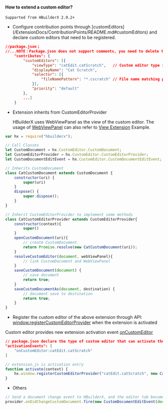 #### How to extend a custom editor?

`Supported from HBuilderX 2.9.2+`

- Configure contribution points through [customEditors] (/ExtensionDocs/ContributionPoints/README.md#customEditors) and declare custom editors that need to be registered.

```json
//package.json；
//...NOTE：Package.json does not support comments, you need to delete the comments when using the following codes.
    "contributes": {
        "customEditors": [{
            "viewType": "catEdit.catScratch",   // Custom editor type id
            "displayName": "Cat Scratch",
            "selector": [{
                "fileNamePattern": "*.cscratch" // File name matching pattern
            }],
            "priority": "default"
        },
        ...]
    }
```

- Extension inherits from CustomEditorProvider

  HBuilderX uses WebViewPanel as the view of the custom editor. The usage of [WebViewPanel](/ExtensionDocs/Api/windows/createWebView?id=webviewpanel) can also refer to [View Extension](/ExtensionTutorial/views.md#WebView) Example.
    
```javascript
var hx = require("hbuilderx");

// Call Classes
let CustomDocument = hx.CustomEditor.CustomDocument;
let CustomEditorProvider = hx.CustomEditor.CustomEditorProvider;
let CustomDocumentEditEvent = hx.CustomEditor.CustomDocumentEditEvent;

// Inherits CustomDocument
class CatCustomDocument extends CustomDocument {
    constructor(uri) {
        super(uri)
    }
    dispose() {
        super.dispose();
    }
}

// Inherit CustomEditorProvider to implement some methods
class CatCustomEditorProvider extends CustomEditorProvider{
    constructor(context){
        super()
    }
    openCustomDocument(uri){
        // create CustomDocument
        return Promise.resolve(new CatCustomDocument(uri));
    }
    resolveCustomEditor(document, webViewPanel){
        // link CustomDocument and WebViewPanel
    }
    saveCustomDocument(document) {
        // save document
        return true;
    }
    saveCustomDocumentAs(document, destination) {
        // document save to destination
        return true;
    }
}
```

- Register the custom editor of the above extension through API: [window.registerCustomEditorProvider](/ExtensionDocs/Api/windows/registerCustomEditorProvider) when the extension is activated

Custom editor provides new extension activation event [onCustomEditor](/ExtensionDocs/activation_event.md#onCustomEditor)

```json
// package.json declare the type of custom editor that can activate the extension
"activationEvents": [
    "onCustomEditor:catEdit.catScratch"
]
```

```javascript
// extension.js is activation entry
function activate(context) {
    hx.window.registerCustomEditorProvider("catEdit.catScratch", new CatCustomEditorProvider());
}
```

- Others

```javascript
// Send a document change event to HBuilderX, and the editor tab becomes dirty status
provider.onDidChangeCustomDocument.fire(new CustomDocumentEditEvent(document));
```
